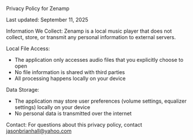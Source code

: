 Privacy Policy for Zenamp

Last updated: September 11, 2025

Information We Collect:
Zenamp is a local music player that does not collect, store, or transmit any personal information to external servers.

Local File Access:
- The application only accesses audio files that you explicitly choose to open
- No file information is shared with third parties
- All processing happens locally on your device

Data Storage:
- The application may store user preferences (volume settings, equalizer settings) locally on your device
- No personal data is transmitted over the internet

Contact:
For questions about this privacy policy, contact jasonbrianhall@yahoo.com
